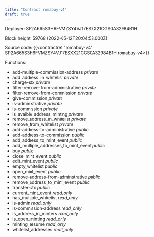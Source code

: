 ```yaml
---
title: "Contract romabuy-v4"
draft: true
---
```

Deployer: SP2A665S3H6FVMZSY4VJ17ESXX21CGS0A32984B1H


 



Block height: 59768 (2022-05-12T20:04:53.000Z)

Source code: {{<contractref "romabuy-v4" SP2A665S3H6FVMZSY4VJ17ESXX21CGS0A32984B1H romabuy-v4>}}

Functions:

* add-multiple-commission-address _private_
* add_address_in_whitelist _private_
* charge-stx _private_
* filter-remove-from-administrative _private_
* filter-remove-from-commission _private_
* give-commission _private_
* is-administrative _private_
* is-commission _private_
* is_avaible_address_minting _private_
* remove_address_in_whitelist _private_
* remove_from_whitelist _private_
* add-address-to-administrative _public_
* add-address-to-commission _public_
* add_address_to_mint_event _public_
* add_multiple_addresses_to_mint_event _public_
* buy _public_
* close_mint_event _public_
* edit_mint_event _public_
* empty_whitelist _public_
* open_mint_event _public_
* remove-address-from-adminstrative _public_
* remove_address_to_mint_event _public_
* transfer-stx _public_
* current_mint_event _read_only_
* has_multiple_whitelist _read_only_
* is-admin _read_only_
* is-commission-address _read_only_
* is_address_in_minters _read_only_
* is_open_minting _read_only_
* minting_resume _read_only_
* whitelist_addresses _read_only_
